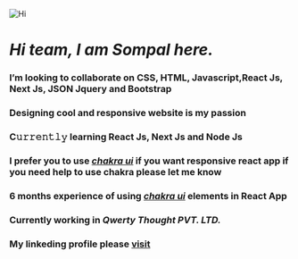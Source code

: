
![Hi](https://user-images.githubusercontent.com/96425978/181788422-c5a20bfd-e243-496e-8b90-50ac9e9479f7.gif) 
# *Hi team, I am Sompal here.*
### I’m looking to collaborate on CSS, HTML, Javascript,React Js, Next Js, JSON Jquery and Bootstrap
### Designing cool and responsive website is my passion
### C𝚞𝚛𝚛𝚎𝚗𝚝𝚕𝚢 learning React Js, Next Js and Node Js
### I prefer you to use *[chakra ui](https://chakra-ui.com/)* if you want responsive react app if you need help to use chakra please let me know
### 6 months experience of using *[chakra ui](https://chakra-ui.com/)* elements in React App
### Currently working in *Qwerty Thought PVT. LTD.*
### My linkeding profile please [visit](https://www.linkedin.com/in/sompal-kumar-b62b5022b/)
<!--- 
Sompal4549/Sompal4549 is a ✨ special ✨ repository because its `README.md` (this file) appears on your GitHub profile.
You can click the Preview link to take a look at your changes.
--->
